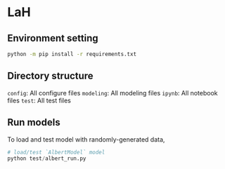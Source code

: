 # LaH



Environment setting
------------
```bash
python -m pip install -r requirements.txt
```

Directory structure
------------
`config`: All configure files
`modeling`: All modeling files
`ipynb`: All notebook files
`test`: All test files

Run models
------------
To load and test model with randomly-generated data,

```python
# load/test `AlbertModel` model
python test/albert_run.py
```



